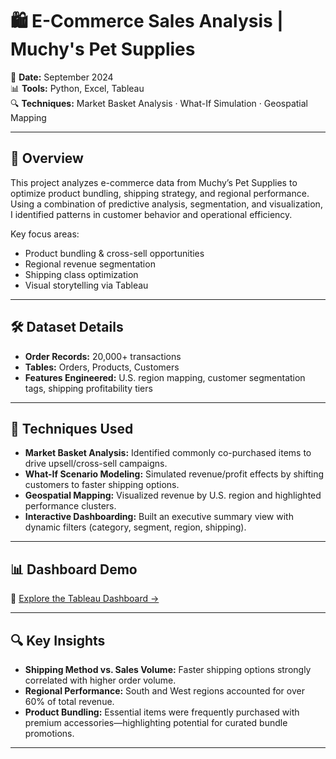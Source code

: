 # 🛍️ E-Commerce Sales Analysis | Muchy's Pet Supplies

📅 **Date:** September 2024  
📊 **Tools:** Python, Excel, Tableau  
🔍 **Techniques:** Market Basket Analysis · What-If Simulation · Geospatial Mapping

---

## 🧠 Overview

This project analyzes e-commerce data from Muchy’s Pet Supplies to optimize product bundling, shipping strategy, and regional performance. Using a combination of predictive analysis, segmentation, and visualization, I identified patterns in customer behavior and operational efficiency.

Key focus areas:
- Product bundling & cross-sell opportunities
- Regional revenue segmentation
- Shipping class optimization
- Visual storytelling via Tableau

---

## 🛠️ Dataset Details

- **Order Records:** 20,000+ transactions
- **Tables:** Orders, Products, Customers
- **Features Engineered:** U.S. region mapping, customer segmentation tags, shipping profitability tiers

---

## 📌 Techniques Used

- **Market Basket Analysis:** Identified commonly co-purchased items to drive upsell/cross-sell campaigns.
- **What-If Scenario Modeling:** Simulated revenue/profit effects by shifting customers to faster shipping options.
- **Geospatial Mapping:** Visualized revenue by U.S. region and highlighted performance clusters.
- **Interactive Dashboarding:** Built an executive summary view with dynamic filters (category, segment, region, shipping).

---

## 📊 Dashboard Demo

🔗 [Explore the Tableau Dashboard →](https://public.tableau.com/app/profile/rishabh.jain6714/viz/ECommerce-Analysis/ExecutiveSummary?publish=yes)

---

## 🔍 Key Insights

- **Shipping Method vs. Sales Volume:** Faster shipping options strongly correlated with higher order volume.
- **Regional Performance:** South and West regions accounted for over 60% of total revenue.
- **Product Bundling:** Essential items were frequently purchased with premium accessories—highlighting potential for curated bundle promotions.

---




